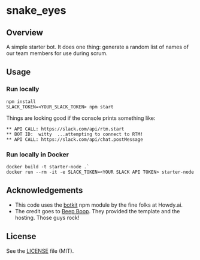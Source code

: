 # snake_eyes

## Overview
A simple starter bot. It does one thing: generate a random list of names of our team members for use during scrum.

## Usage

### Run locally
	npm install
	SLACK_TOKEN=<YOUR_SLACK_TOKEN> npm start

Things are looking good if the console prints something like:

    ** API CALL: https://slack.com/api/rtm.start
    ** BOT ID:  witty  ...attempting to connect to RTM!
    ** API CALL: https://slack.com/api/chat.postMessage

### Run locally in Docker
	docker build -t starter-node .`
	docker run --rm -it -e SLACK_TOKEN=<YOUR SLACK API TOKEN> starter-node

## Acknowledgements

* This code uses the [botkit](https://github.com/howdyai/botkit) npm module by the fine folks at Howdy.ai.
* The credit goes to [Beep Boop](https://beepboophq.com). They provided the template and the hosting. Those guys rock!

## License

See the [LICENSE](LICENSE.md) file (MIT).

